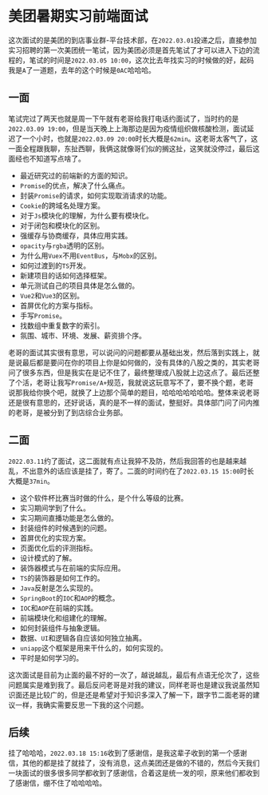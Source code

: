 # 美团暑期实习前端面试
这次面试的是美团的到店事业群-平台技术部，在`2022.03.01`投递之后，直接参加实习招聘的第一次美团统一笔试，因为美团必须是首先笔试了才可以进入下边的流程的，笔试的时间是`2022.03.05 10:00`，这次比去年找实习的时候做的好，起码我是`A`了一道题，去年的这个时候是`0AC`哈哈哈。

## 一面
笔试完过了两天也就是周一下午就有老哥给我打电话约面试了，当时约的是`2022.03.09 19:00`，但是当天晚上上海那边是因为疫情组织做核酸检测，面试延迟了一个小时，也就是`2022.03.09 20:00`时长大概是`62min`。这老哥太客气了，这一面全程跟我聊，东扯西聊，我俩这就像哥们似的搁这扯，这笑就没停过，最后这面经也不知道写点啥了。

* 最近研究过的前端新的方面的知识。
* `Promise`的优点，解决了什么痛点。
* 封装`Promise`的请求，如何实现取消请求的功能。
* `Cookie`的跨域名处理方案。
* 对于`Js`模块化的理解，为什么要有模块化。
* 对于闭包和模块化的区别。
* 强缓存与协商缓存，具体应用实践。
* `opacity`与`rgba`透明的区别。
* 为什么用`Vuex`不用`EventBus`，与`Mobx`的区别。
* 如何过渡到的`TS`开发。
* 新建项目的话如何选择框架。
* 单元测试自己的项目具体是怎么做的。
* `Vue2`和`Vue3`的区别。
* 首屏优化的方案与指标。
* 手写`Promise`。
* 找数组中重复数字的索引。
* 氛围、城市、环境、发展、薪资排个序。

老哥的面试其实很有意思，可以说问的问题都要从基础出发，然后落到实践上，就是说最后都是要问在你的项目上你是如何做的，没有具体的八股之类的，其实老哥问了很多东西，但是我实在是记不住了，最终整理成八股就上边这点了。最后还整了个活，老哥让我写`Promise/A+`规范，我就说这玩意写不了，要不换个题，老哥说那我给你换个吧，就换了上边那个简单的题目，哈哈哈哈哈哈哈。整体来说老哥还是很有意思的，还好说话，真的是不一样的面试，整挺好。具体部门问了问内推的老哥，是被分到了到店综合业务部。

## 二面
`2022.03.11`约了面试，这二面就有点让我猝不及防，然后我回答的也是越来越乱，不出意外的话应该是挂了，寄了。二面的时间约在了`2022.03.15 15:00`时长大概是`37min`。

* 这个软件杯比赛当时做的什么，是个什么等级的比赛。
* 实习期间学到了什么。
* 实习期间直播功能是怎么做的。
* 封装组件的时候遇到的问题。
* 首屏优化的实现方案。
* 页面优化后的评测指标。
* 设计模式的了解。
* 装饰器模式与在前端的实际应用。
* `TS`的装饰器是如何工作的。
* `Java`反射是怎么实现的。
* `SpringBoot`的`IOC`和`AOP`的概念。
* `IOC`和`AOP`在前端的实践。
* 前端模块化和组建化的理解。
* 如何封装组件与抽象逻辑。
* 数据、`UI`和逻辑各自应该如何独立抽离。
* `uniapp`这个框架是用来干什么的，如何实现的。
* 平时是如何学习的。

这次面试是目前为止面的最不好的一次了，越说越乱，最后有点语无伦次了，这些问题属实是难到我了。最后反问老哥是对我的建议，同样老哥也是建议我说虽然知识面还是比较广的，但是还是希望对于知识多深入了解一下，跟字节二面老哥的建议一样，我确实需要反思一下我的这个问题。

## 后续
挂了哈哈哈，`2022.03.18 15:16`收到了感谢信，是我这辈子收到的第一个感谢信，其他的都是挂了就挂了，没有消息，这点美团还是做的不错的，然后今天我们一块面试的很多很多同学都收到了感谢信，合着这是统一发的呗，原来他们都收到了感谢信，绷不住了哈哈哈哈。